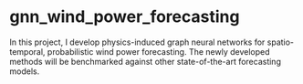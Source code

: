 # gnn_wind_power_forecasting
In this project, I develop physics-induced graph neural networks for spatio-temporal, probabilistic wind power forecasting. The newly developed methods will be benchmarked against other state-of-the-art forecasting models.

